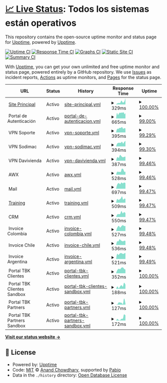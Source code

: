 # [📈 Live Status](https://demo.upptime.js.org): <!--live status--> **Todos los sistemas están operativos**

This repository contains the open-source uptime monitor and status page for [Upptime](https://upptime.js.org), powered by [Upptime](https://github.com/upptime/upptime).

[![Uptime CI](https://github.com/dpkg-i-foo-deb/upptime/workflows/Uptime%20CI/badge.svg)](https://github.com/dpkg-i-foo-deb/upptime/actions?query=workflow%3A%22Uptime+CI%22)
[![Response Time CI](https://github.com/dpkg-i-foo-deb/upptime/workflows/Response%20Time%20CI/badge.svg)](https://github.com/dpkg-i-foo-deb/upptime/actions?query=workflow%3A%22Response+Time+CI%22)
[![Graphs CI](https://github.com/dpkg-i-foo-deb/upptime/workflows/Graphs%20CI/badge.svg)](https://github.com/dpkg-i-foo-deb/upptime/actions?query=workflow%3A%22Graphs+CI%22)
[![Static Site CI](https://github.com/dpkg-i-foo-deb/upptime/workflows/Static%20Site%20CI/badge.svg)](https://github.com/dpkg-i-foo-deb/upptime/actions?query=workflow%3A%22Static+Site+CI%22)
[![Summary CI](https://github.com/dpkg-i-foo-deb/upptime/workflows/Summary%20CI/badge.svg)](https://github.com/dpkg-i-foo-deb/upptime/actions?query=workflow%3A%22Summary+CI%22)

With [Upptime](https://upptime.js.org), you can get your own unlimited and free uptime monitor and status page, powered entirely by a GitHub repository. We use [Issues](https://github.com/upptime/upptime/issues) as incident reports, [Actions](https://github.com/dpkg-i-foo-deb/upptime/actions) as uptime monitors, and [Pages](https://demo.upptime.js.org) for the status page.

<!--start: status pages-->
<!-- This summary is generated by Upptime (https://github.com/upptime/upptime) -->
<!-- Do not edit this manually, your changes will be overwritten -->
<!-- prettier-ignore -->
| URL | Status | History | Response Time | Uptime |
| --- | ------ | ------- | ------------- | ------ |
| <img alt="" src="https://icons.duckduckgo.com/ip3/vc-soft.com.ico" height="13"> [Site Principal](https://vc-soft.com) | Activo | [site-principal.yml](https://github.com/dpkg-i-foo-deb/upptime/commits/HEAD/history/site-principal.yml) | <details><summary><img alt="Response time graph" src="./graphs/site-principal/response-time-week.png" height="20"> 329ms</summary><br><a href="https://status.vc-soft.com/history/site-principal"><img alt="Response time 1136" src="https://img.shields.io/endpoint?url=https%3A%2F%2Fraw.githubusercontent.com%2Fdpkg-i-foo-deb%2Fupptime%2FHEAD%2Fapi%2Fsite-principal%2Fresponse-time.json"></a><br><a href="https://status.vc-soft.com/history/site-principal"><img alt="24-hour response time 765" src="https://img.shields.io/endpoint?url=https%3A%2F%2Fraw.githubusercontent.com%2Fdpkg-i-foo-deb%2Fupptime%2FHEAD%2Fapi%2Fsite-principal%2Fresponse-time-day.json"></a><br><a href="https://status.vc-soft.com/history/site-principal"><img alt="7-day response time 329" src="https://img.shields.io/endpoint?url=https%3A%2F%2Fraw.githubusercontent.com%2Fdpkg-i-foo-deb%2Fupptime%2FHEAD%2Fapi%2Fsite-principal%2Fresponse-time-week.json"></a><br><a href="https://status.vc-soft.com/history/site-principal"><img alt="30-day response time 864" src="https://img.shields.io/endpoint?url=https%3A%2F%2Fraw.githubusercontent.com%2Fdpkg-i-foo-deb%2Fupptime%2FHEAD%2Fapi%2Fsite-principal%2Fresponse-time-month.json"></a><br><a href="https://status.vc-soft.com/history/site-principal"><img alt="1-year response time 1169" src="https://img.shields.io/endpoint?url=https%3A%2F%2Fraw.githubusercontent.com%2Fdpkg-i-foo-deb%2Fupptime%2FHEAD%2Fapi%2Fsite-principal%2Fresponse-time-year.json"></a></details> | <details><summary><a href="https://status.vc-soft.com/history/site-principal">100.00%</a></summary><a href="https://status.vc-soft.com/history/site-principal"><img alt="All-time uptime 98.84%" src="https://img.shields.io/endpoint?url=https%3A%2F%2Fraw.githubusercontent.com%2Fdpkg-i-foo-deb%2Fupptime%2FHEAD%2Fapi%2Fsite-principal%2Fuptime.json"></a><br><a href="https://status.vc-soft.com/history/site-principal"><img alt="24-hour uptime 100.00%" src="https://img.shields.io/endpoint?url=https%3A%2F%2Fraw.githubusercontent.com%2Fdpkg-i-foo-deb%2Fupptime%2FHEAD%2Fapi%2Fsite-principal%2Fuptime-day.json"></a><br><a href="https://status.vc-soft.com/history/site-principal"><img alt="7-day uptime 100.00%" src="https://img.shields.io/endpoint?url=https%3A%2F%2Fraw.githubusercontent.com%2Fdpkg-i-foo-deb%2Fupptime%2FHEAD%2Fapi%2Fsite-principal%2Fuptime-week.json"></a><br><a href="https://status.vc-soft.com/history/site-principal"><img alt="30-day uptime 98.41%" src="https://img.shields.io/endpoint?url=https%3A%2F%2Fraw.githubusercontent.com%2Fdpkg-i-foo-deb%2Fupptime%2FHEAD%2Fapi%2Fsite-principal%2Fuptime-month.json"></a><br><a href="https://status.vc-soft.com/history/site-principal"><img alt="1-year uptime 98.78%" src="https://img.shields.io/endpoint?url=https%3A%2F%2Fraw.githubusercontent.com%2Fdpkg-i-foo-deb%2Fupptime%2FHEAD%2Fapi%2Fsite-principal%2Fuptime-year.json"></a></details>
| <img alt="" src="https://icons.duckduckgo.com/ip3/null.ico" height="13"> Portal de Autenticación | Activo | [portal-de-autenticacion.yml](https://github.com/dpkg-i-foo-deb/upptime/commits/HEAD/history/portal-de-autenticacion.yml) | <details><summary><img alt="Response time graph" src="./graphs/portal-de-autenticacion/response-time-week.png" height="20"> 665ms</summary><br><a href="https://status.vc-soft.com/history/portal-de-autenticacion"><img alt="Response time 594" src="https://img.shields.io/endpoint?url=https%3A%2F%2Fraw.githubusercontent.com%2Fdpkg-i-foo-deb%2Fupptime%2FHEAD%2Fapi%2Fportal-de-autenticacion%2Fresponse-time.json"></a><br><a href="https://status.vc-soft.com/history/portal-de-autenticacion"><img alt="24-hour response time 665" src="https://img.shields.io/endpoint?url=https%3A%2F%2Fraw.githubusercontent.com%2Fdpkg-i-foo-deb%2Fupptime%2FHEAD%2Fapi%2Fportal-de-autenticacion%2Fresponse-time-day.json"></a><br><a href="https://status.vc-soft.com/history/portal-de-autenticacion"><img alt="7-day response time 665" src="https://img.shields.io/endpoint?url=https%3A%2F%2Fraw.githubusercontent.com%2Fdpkg-i-foo-deb%2Fupptime%2FHEAD%2Fapi%2Fportal-de-autenticacion%2Fresponse-time-week.json"></a><br><a href="https://status.vc-soft.com/history/portal-de-autenticacion"><img alt="30-day response time 636" src="https://img.shields.io/endpoint?url=https%3A%2F%2Fraw.githubusercontent.com%2Fdpkg-i-foo-deb%2Fupptime%2FHEAD%2Fapi%2Fportal-de-autenticacion%2Fresponse-time-month.json"></a><br><a href="https://status.vc-soft.com/history/portal-de-autenticacion"><img alt="1-year response time 594" src="https://img.shields.io/endpoint?url=https%3A%2F%2Fraw.githubusercontent.com%2Fdpkg-i-foo-deb%2Fupptime%2FHEAD%2Fapi%2Fportal-de-autenticacion%2Fresponse-time-year.json"></a></details> | <details><summary><a href="https://status.vc-soft.com/history/portal-de-autenticacion">99.00%</a></summary><a href="https://status.vc-soft.com/history/portal-de-autenticacion"><img alt="All-time uptime 99.16%" src="https://img.shields.io/endpoint?url=https%3A%2F%2Fraw.githubusercontent.com%2Fdpkg-i-foo-deb%2Fupptime%2FHEAD%2Fapi%2Fportal-de-autenticacion%2Fuptime.json"></a><br><a href="https://status.vc-soft.com/history/portal-de-autenticacion"><img alt="24-hour uptime 96.10%" src="https://img.shields.io/endpoint?url=https%3A%2F%2Fraw.githubusercontent.com%2Fdpkg-i-foo-deb%2Fupptime%2FHEAD%2Fapi%2Fportal-de-autenticacion%2Fuptime-day.json"></a><br><a href="https://status.vc-soft.com/history/portal-de-autenticacion"><img alt="7-day uptime 99.00%" src="https://img.shields.io/endpoint?url=https%3A%2F%2Fraw.githubusercontent.com%2Fdpkg-i-foo-deb%2Fupptime%2FHEAD%2Fapi%2Fportal-de-autenticacion%2Fuptime-week.json"></a><br><a href="https://status.vc-soft.com/history/portal-de-autenticacion"><img alt="30-day uptime 99.38%" src="https://img.shields.io/endpoint?url=https%3A%2F%2Fraw.githubusercontent.com%2Fdpkg-i-foo-deb%2Fupptime%2FHEAD%2Fapi%2Fportal-de-autenticacion%2Fuptime-month.json"></a><br><a href="https://status.vc-soft.com/history/portal-de-autenticacion"><img alt="1-year uptime 99.16%" src="https://img.shields.io/endpoint?url=https%3A%2F%2Fraw.githubusercontent.com%2Fdpkg-i-foo-deb%2Fupptime%2FHEAD%2Fapi%2Fportal-de-autenticacion%2Fuptime-year.json"></a></details>
| <img alt="" src="https://icons.duckduckgo.com/ip3/null.ico" height="13"> VPN Soporte | Activo | [vpn-soporte.yml](https://github.com/dpkg-i-foo-deb/upptime/commits/HEAD/history/vpn-soporte.yml) | <details><summary><img alt="Response time graph" src="./graphs/vpn-soporte/response-time-week.png" height="20"> 395ms</summary><br><a href="https://status.vc-soft.com/history/vpn-soporte"><img alt="Response time 423" src="https://img.shields.io/endpoint?url=https%3A%2F%2Fraw.githubusercontent.com%2Fdpkg-i-foo-deb%2Fupptime%2FHEAD%2Fapi%2Fvpn-soporte%2Fresponse-time.json"></a><br><a href="https://status.vc-soft.com/history/vpn-soporte"><img alt="24-hour response time 379" src="https://img.shields.io/endpoint?url=https%3A%2F%2Fraw.githubusercontent.com%2Fdpkg-i-foo-deb%2Fupptime%2FHEAD%2Fapi%2Fvpn-soporte%2Fresponse-time-day.json"></a><br><a href="https://status.vc-soft.com/history/vpn-soporte"><img alt="7-day response time 395" src="https://img.shields.io/endpoint?url=https%3A%2F%2Fraw.githubusercontent.com%2Fdpkg-i-foo-deb%2Fupptime%2FHEAD%2Fapi%2Fvpn-soporte%2Fresponse-time-week.json"></a><br><a href="https://status.vc-soft.com/history/vpn-soporte"><img alt="30-day response time 432" src="https://img.shields.io/endpoint?url=https%3A%2F%2Fraw.githubusercontent.com%2Fdpkg-i-foo-deb%2Fupptime%2FHEAD%2Fapi%2Fvpn-soporte%2Fresponse-time-month.json"></a><br><a href="https://status.vc-soft.com/history/vpn-soporte"><img alt="1-year response time 423" src="https://img.shields.io/endpoint?url=https%3A%2F%2Fraw.githubusercontent.com%2Fdpkg-i-foo-deb%2Fupptime%2FHEAD%2Fapi%2Fvpn-soporte%2Fresponse-time-year.json"></a></details> | <details><summary><a href="https://status.vc-soft.com/history/vpn-soporte">99.29%</a></summary><a href="https://status.vc-soft.com/history/vpn-soporte"><img alt="All-time uptime 99.24%" src="https://img.shields.io/endpoint?url=https%3A%2F%2Fraw.githubusercontent.com%2Fdpkg-i-foo-deb%2Fupptime%2FHEAD%2Fapi%2Fvpn-soporte%2Fuptime.json"></a><br><a href="https://status.vc-soft.com/history/vpn-soporte"><img alt="24-hour uptime 96.13%" src="https://img.shields.io/endpoint?url=https%3A%2F%2Fraw.githubusercontent.com%2Fdpkg-i-foo-deb%2Fupptime%2FHEAD%2Fapi%2Fvpn-soporte%2Fuptime-day.json"></a><br><a href="https://status.vc-soft.com/history/vpn-soporte"><img alt="7-day uptime 99.29%" src="https://img.shields.io/endpoint?url=https%3A%2F%2Fraw.githubusercontent.com%2Fdpkg-i-foo-deb%2Fupptime%2FHEAD%2Fapi%2Fvpn-soporte%2Fuptime-week.json"></a><br><a href="https://status.vc-soft.com/history/vpn-soporte"><img alt="30-day uptime 99.36%" src="https://img.shields.io/endpoint?url=https%3A%2F%2Fraw.githubusercontent.com%2Fdpkg-i-foo-deb%2Fupptime%2FHEAD%2Fapi%2Fvpn-soporte%2Fuptime-month.json"></a><br><a href="https://status.vc-soft.com/history/vpn-soporte"><img alt="1-year uptime 99.24%" src="https://img.shields.io/endpoint?url=https%3A%2F%2Fraw.githubusercontent.com%2Fdpkg-i-foo-deb%2Fupptime%2FHEAD%2Fapi%2Fvpn-soporte%2Fuptime-year.json"></a></details>
| <img alt="" src="https://icons.duckduckgo.com/ip3/null.ico" height="13"> VPN Sodimac | Activo | [vpn-sodimac.yml](https://github.com/dpkg-i-foo-deb/upptime/commits/HEAD/history/vpn-sodimac.yml) | <details><summary><img alt="Response time graph" src="./graphs/vpn-sodimac/response-time-week.png" height="20"> 394ms</summary><br><a href="https://status.vc-soft.com/history/vpn-sodimac"><img alt="Response time 402" src="https://img.shields.io/endpoint?url=https%3A%2F%2Fraw.githubusercontent.com%2Fdpkg-i-foo-deb%2Fupptime%2FHEAD%2Fapi%2Fvpn-sodimac%2Fresponse-time.json"></a><br><a href="https://status.vc-soft.com/history/vpn-sodimac"><img alt="24-hour response time 555" src="https://img.shields.io/endpoint?url=https%3A%2F%2Fraw.githubusercontent.com%2Fdpkg-i-foo-deb%2Fupptime%2FHEAD%2Fapi%2Fvpn-sodimac%2Fresponse-time-day.json"></a><br><a href="https://status.vc-soft.com/history/vpn-sodimac"><img alt="7-day response time 394" src="https://img.shields.io/endpoint?url=https%3A%2F%2Fraw.githubusercontent.com%2Fdpkg-i-foo-deb%2Fupptime%2FHEAD%2Fapi%2Fvpn-sodimac%2Fresponse-time-week.json"></a><br><a href="https://status.vc-soft.com/history/vpn-sodimac"><img alt="30-day response time 420" src="https://img.shields.io/endpoint?url=https%3A%2F%2Fraw.githubusercontent.com%2Fdpkg-i-foo-deb%2Fupptime%2FHEAD%2Fapi%2Fvpn-sodimac%2Fresponse-time-month.json"></a><br><a href="https://status.vc-soft.com/history/vpn-sodimac"><img alt="1-year response time 402" src="https://img.shields.io/endpoint?url=https%3A%2F%2Fraw.githubusercontent.com%2Fdpkg-i-foo-deb%2Fupptime%2FHEAD%2Fapi%2Fvpn-sodimac%2Fresponse-time-year.json"></a></details> | <details><summary><a href="https://status.vc-soft.com/history/vpn-sodimac">99.30%</a></summary><a href="https://status.vc-soft.com/history/vpn-sodimac"><img alt="All-time uptime 99.24%" src="https://img.shields.io/endpoint?url=https%3A%2F%2Fraw.githubusercontent.com%2Fdpkg-i-foo-deb%2Fupptime%2FHEAD%2Fapi%2Fvpn-sodimac%2Fuptime.json"></a><br><a href="https://status.vc-soft.com/history/vpn-sodimac"><img alt="24-hour uptime 96.16%" src="https://img.shields.io/endpoint?url=https%3A%2F%2Fraw.githubusercontent.com%2Fdpkg-i-foo-deb%2Fupptime%2FHEAD%2Fapi%2Fvpn-sodimac%2Fuptime-day.json"></a><br><a href="https://status.vc-soft.com/history/vpn-sodimac"><img alt="7-day uptime 99.30%" src="https://img.shields.io/endpoint?url=https%3A%2F%2Fraw.githubusercontent.com%2Fdpkg-i-foo-deb%2Fupptime%2FHEAD%2Fapi%2Fvpn-sodimac%2Fuptime-week.json"></a><br><a href="https://status.vc-soft.com/history/vpn-sodimac"><img alt="30-day uptime 99.40%" src="https://img.shields.io/endpoint?url=https%3A%2F%2Fraw.githubusercontent.com%2Fdpkg-i-foo-deb%2Fupptime%2FHEAD%2Fapi%2Fvpn-sodimac%2Fuptime-month.json"></a><br><a href="https://status.vc-soft.com/history/vpn-sodimac"><img alt="1-year uptime 99.24%" src="https://img.shields.io/endpoint?url=https%3A%2F%2Fraw.githubusercontent.com%2Fdpkg-i-foo-deb%2Fupptime%2FHEAD%2Fapi%2Fvpn-sodimac%2Fuptime-year.json"></a></details>
| <img alt="" src="https://icons.duckduckgo.com/ip3/null.ico" height="13"> VPN Davivienda | Activo | [vpn-davivienda.yml](https://github.com/dpkg-i-foo-deb/upptime/commits/HEAD/history/vpn-davivienda.yml) | <details><summary><img alt="Response time graph" src="./graphs/vpn-davivienda/response-time-week.png" height="20"> 387ms</summary><br><a href="https://status.vc-soft.com/history/vpn-davivienda"><img alt="Response time 391" src="https://img.shields.io/endpoint?url=https%3A%2F%2Fraw.githubusercontent.com%2Fdpkg-i-foo-deb%2Fupptime%2FHEAD%2Fapi%2Fvpn-davivienda%2Fresponse-time.json"></a><br><a href="https://status.vc-soft.com/history/vpn-davivienda"><img alt="24-hour response time 404" src="https://img.shields.io/endpoint?url=https%3A%2F%2Fraw.githubusercontent.com%2Fdpkg-i-foo-deb%2Fupptime%2FHEAD%2Fapi%2Fvpn-davivienda%2Fresponse-time-day.json"></a><br><a href="https://status.vc-soft.com/history/vpn-davivienda"><img alt="7-day response time 387" src="https://img.shields.io/endpoint?url=https%3A%2F%2Fraw.githubusercontent.com%2Fdpkg-i-foo-deb%2Fupptime%2FHEAD%2Fapi%2Fvpn-davivienda%2Fresponse-time-week.json"></a><br><a href="https://status.vc-soft.com/history/vpn-davivienda"><img alt="30-day response time 399" src="https://img.shields.io/endpoint?url=https%3A%2F%2Fraw.githubusercontent.com%2Fdpkg-i-foo-deb%2Fupptime%2FHEAD%2Fapi%2Fvpn-davivienda%2Fresponse-time-month.json"></a><br><a href="https://status.vc-soft.com/history/vpn-davivienda"><img alt="1-year response time 391" src="https://img.shields.io/endpoint?url=https%3A%2F%2Fraw.githubusercontent.com%2Fdpkg-i-foo-deb%2Fupptime%2FHEAD%2Fapi%2Fvpn-davivienda%2Fresponse-time-year.json"></a></details> | <details><summary><a href="https://status.vc-soft.com/history/vpn-davivienda">99.46%</a></summary><a href="https://status.vc-soft.com/history/vpn-davivienda"><img alt="All-time uptime 99.28%" src="https://img.shields.io/endpoint?url=https%3A%2F%2Fraw.githubusercontent.com%2Fdpkg-i-foo-deb%2Fupptime%2FHEAD%2Fapi%2Fvpn-davivienda%2Fuptime.json"></a><br><a href="https://status.vc-soft.com/history/vpn-davivienda"><img alt="24-hour uptime 96.19%" src="https://img.shields.io/endpoint?url=https%3A%2F%2Fraw.githubusercontent.com%2Fdpkg-i-foo-deb%2Fupptime%2FHEAD%2Fapi%2Fvpn-davivienda%2Fuptime-day.json"></a><br><a href="https://status.vc-soft.com/history/vpn-davivienda"><img alt="7-day uptime 99.46%" src="https://img.shields.io/endpoint?url=https%3A%2F%2Fraw.githubusercontent.com%2Fdpkg-i-foo-deb%2Fupptime%2FHEAD%2Fapi%2Fvpn-davivienda%2Fuptime-week.json"></a><br><a href="https://status.vc-soft.com/history/vpn-davivienda"><img alt="30-day uptime 99.52%" src="https://img.shields.io/endpoint?url=https%3A%2F%2Fraw.githubusercontent.com%2Fdpkg-i-foo-deb%2Fupptime%2FHEAD%2Fapi%2Fvpn-davivienda%2Fuptime-month.json"></a><br><a href="https://status.vc-soft.com/history/vpn-davivienda"><img alt="1-year uptime 99.28%" src="https://img.shields.io/endpoint?url=https%3A%2F%2Fraw.githubusercontent.com%2Fdpkg-i-foo-deb%2Fupptime%2FHEAD%2Fapi%2Fvpn-davivienda%2Fuptime-year.json"></a></details>
| <img alt="" src="https://icons.duckduckgo.com/ip3/null.ico" height="13"> AWX | Activo | [awx.yml](https://github.com/dpkg-i-foo-deb/upptime/commits/HEAD/history/awx.yml) | <details><summary><img alt="Response time graph" src="./graphs/awx/response-time-week.png" height="20"> 528ms</summary><br><a href="https://status.vc-soft.com/history/awx"><img alt="Response time 572" src="https://img.shields.io/endpoint?url=https%3A%2F%2Fraw.githubusercontent.com%2Fdpkg-i-foo-deb%2Fupptime%2FHEAD%2Fapi%2Fawx%2Fresponse-time.json"></a><br><a href="https://status.vc-soft.com/history/awx"><img alt="24-hour response time 541" src="https://img.shields.io/endpoint?url=https%3A%2F%2Fraw.githubusercontent.com%2Fdpkg-i-foo-deb%2Fupptime%2FHEAD%2Fapi%2Fawx%2Fresponse-time-day.json"></a><br><a href="https://status.vc-soft.com/history/awx"><img alt="7-day response time 528" src="https://img.shields.io/endpoint?url=https%3A%2F%2Fraw.githubusercontent.com%2Fdpkg-i-foo-deb%2Fupptime%2FHEAD%2Fapi%2Fawx%2Fresponse-time-week.json"></a><br><a href="https://status.vc-soft.com/history/awx"><img alt="30-day response time 770" src="https://img.shields.io/endpoint?url=https%3A%2F%2Fraw.githubusercontent.com%2Fdpkg-i-foo-deb%2Fupptime%2FHEAD%2Fapi%2Fawx%2Fresponse-time-month.json"></a><br><a href="https://status.vc-soft.com/history/awx"><img alt="1-year response time 572" src="https://img.shields.io/endpoint?url=https%3A%2F%2Fraw.githubusercontent.com%2Fdpkg-i-foo-deb%2Fupptime%2FHEAD%2Fapi%2Fawx%2Fresponse-time-year.json"></a></details> | <details><summary><a href="https://status.vc-soft.com/history/awx">99.46%</a></summary><a href="https://status.vc-soft.com/history/awx"><img alt="All-time uptime 94.79%" src="https://img.shields.io/endpoint?url=https%3A%2F%2Fraw.githubusercontent.com%2Fdpkg-i-foo-deb%2Fupptime%2FHEAD%2Fapi%2Fawx%2Fuptime.json"></a><br><a href="https://status.vc-soft.com/history/awx"><img alt="24-hour uptime 96.23%" src="https://img.shields.io/endpoint?url=https%3A%2F%2Fraw.githubusercontent.com%2Fdpkg-i-foo-deb%2Fupptime%2FHEAD%2Fapi%2Fawx%2Fuptime-day.json"></a><br><a href="https://status.vc-soft.com/history/awx"><img alt="7-day uptime 99.46%" src="https://img.shields.io/endpoint?url=https%3A%2F%2Fraw.githubusercontent.com%2Fdpkg-i-foo-deb%2Fupptime%2FHEAD%2Fapi%2Fawx%2Fuptime-week.json"></a><br><a href="https://status.vc-soft.com/history/awx"><img alt="30-day uptime 99.52%" src="https://img.shields.io/endpoint?url=https%3A%2F%2Fraw.githubusercontent.com%2Fdpkg-i-foo-deb%2Fupptime%2FHEAD%2Fapi%2Fawx%2Fuptime-month.json"></a><br><a href="https://status.vc-soft.com/history/awx"><img alt="1-year uptime 94.79%" src="https://img.shields.io/endpoint?url=https%3A%2F%2Fraw.githubusercontent.com%2Fdpkg-i-foo-deb%2Fupptime%2FHEAD%2Fapi%2Fawx%2Fuptime-year.json"></a></details>
| <img alt="" src="https://icons.duckduckgo.com/ip3/null.ico" height="13"> Mail | Activo | [mail.yml](https://github.com/dpkg-i-foo-deb/upptime/commits/HEAD/history/mail.yml) | <details><summary><img alt="Response time graph" src="./graphs/mail/response-time-week.png" height="20"> 697ms</summary><br><a href="https://status.vc-soft.com/history/mail"><img alt="Response time 730" src="https://img.shields.io/endpoint?url=https%3A%2F%2Fraw.githubusercontent.com%2Fdpkg-i-foo-deb%2Fupptime%2FHEAD%2Fapi%2Fmail%2Fresponse-time.json"></a><br><a href="https://status.vc-soft.com/history/mail"><img alt="24-hour response time 740" src="https://img.shields.io/endpoint?url=https%3A%2F%2Fraw.githubusercontent.com%2Fdpkg-i-foo-deb%2Fupptime%2FHEAD%2Fapi%2Fmail%2Fresponse-time-day.json"></a><br><a href="https://status.vc-soft.com/history/mail"><img alt="7-day response time 697" src="https://img.shields.io/endpoint?url=https%3A%2F%2Fraw.githubusercontent.com%2Fdpkg-i-foo-deb%2Fupptime%2FHEAD%2Fapi%2Fmail%2Fresponse-time-week.json"></a><br><a href="https://status.vc-soft.com/history/mail"><img alt="30-day response time 749" src="https://img.shields.io/endpoint?url=https%3A%2F%2Fraw.githubusercontent.com%2Fdpkg-i-foo-deb%2Fupptime%2FHEAD%2Fapi%2Fmail%2Fresponse-time-month.json"></a><br><a href="https://status.vc-soft.com/history/mail"><img alt="1-year response time 730" src="https://img.shields.io/endpoint?url=https%3A%2F%2Fraw.githubusercontent.com%2Fdpkg-i-foo-deb%2Fupptime%2FHEAD%2Fapi%2Fmail%2Fresponse-time-year.json"></a></details> | <details><summary><a href="https://status.vc-soft.com/history/mail">99.47%</a></summary><a href="https://status.vc-soft.com/history/mail"><img alt="All-time uptime 99.27%" src="https://img.shields.io/endpoint?url=https%3A%2F%2Fraw.githubusercontent.com%2Fdpkg-i-foo-deb%2Fupptime%2FHEAD%2Fapi%2Fmail%2Fuptime.json"></a><br><a href="https://status.vc-soft.com/history/mail"><img alt="24-hour uptime 96.26%" src="https://img.shields.io/endpoint?url=https%3A%2F%2Fraw.githubusercontent.com%2Fdpkg-i-foo-deb%2Fupptime%2FHEAD%2Fapi%2Fmail%2Fuptime-day.json"></a><br><a href="https://status.vc-soft.com/history/mail"><img alt="7-day uptime 99.47%" src="https://img.shields.io/endpoint?url=https%3A%2F%2Fraw.githubusercontent.com%2Fdpkg-i-foo-deb%2Fupptime%2FHEAD%2Fapi%2Fmail%2Fuptime-week.json"></a><br><a href="https://status.vc-soft.com/history/mail"><img alt="30-day uptime 99.52%" src="https://img.shields.io/endpoint?url=https%3A%2F%2Fraw.githubusercontent.com%2Fdpkg-i-foo-deb%2Fupptime%2FHEAD%2Fapi%2Fmail%2Fuptime-month.json"></a><br><a href="https://status.vc-soft.com/history/mail"><img alt="1-year uptime 99.27%" src="https://img.shields.io/endpoint?url=https%3A%2F%2Fraw.githubusercontent.com%2Fdpkg-i-foo-deb%2Fupptime%2FHEAD%2Fapi%2Fmail%2Fuptime-year.json"></a></details>
| <img alt="" src="https://icons.duckduckgo.com/ip3/training.vc-soft.com.ico" height="13"> [Training](https://training.vc-soft.com) | Activo | [training.yml](https://github.com/dpkg-i-foo-deb/upptime/commits/HEAD/history/training.yml) | <details><summary><img alt="Response time graph" src="./graphs/training/response-time-week.png" height="20"> 509ms</summary><br><a href="https://status.vc-soft.com/history/training"><img alt="Response time 1582" src="https://img.shields.io/endpoint?url=https%3A%2F%2Fraw.githubusercontent.com%2Fdpkg-i-foo-deb%2Fupptime%2FHEAD%2Fapi%2Ftraining%2Fresponse-time.json"></a><br><a href="https://status.vc-soft.com/history/training"><img alt="24-hour response time 567" src="https://img.shields.io/endpoint?url=https%3A%2F%2Fraw.githubusercontent.com%2Fdpkg-i-foo-deb%2Fupptime%2FHEAD%2Fapi%2Ftraining%2Fresponse-time-day.json"></a><br><a href="https://status.vc-soft.com/history/training"><img alt="7-day response time 509" src="https://img.shields.io/endpoint?url=https%3A%2F%2Fraw.githubusercontent.com%2Fdpkg-i-foo-deb%2Fupptime%2FHEAD%2Fapi%2Ftraining%2Fresponse-time-week.json"></a><br><a href="https://status.vc-soft.com/history/training"><img alt="30-day response time 2014" src="https://img.shields.io/endpoint?url=https%3A%2F%2Fraw.githubusercontent.com%2Fdpkg-i-foo-deb%2Fupptime%2FHEAD%2Fapi%2Ftraining%2Fresponse-time-month.json"></a><br><a href="https://status.vc-soft.com/history/training"><img alt="1-year response time 1679" src="https://img.shields.io/endpoint?url=https%3A%2F%2Fraw.githubusercontent.com%2Fdpkg-i-foo-deb%2Fupptime%2FHEAD%2Fapi%2Ftraining%2Fresponse-time-year.json"></a></details> | <details><summary><a href="https://status.vc-soft.com/history/training">99.47%</a></summary><a href="https://status.vc-soft.com/history/training"><img alt="All-time uptime 97.25%" src="https://img.shields.io/endpoint?url=https%3A%2F%2Fraw.githubusercontent.com%2Fdpkg-i-foo-deb%2Fupptime%2FHEAD%2Fapi%2Ftraining%2Fuptime.json"></a><br><a href="https://status.vc-soft.com/history/training"><img alt="24-hour uptime 96.29%" src="https://img.shields.io/endpoint?url=https%3A%2F%2Fraw.githubusercontent.com%2Fdpkg-i-foo-deb%2Fupptime%2FHEAD%2Fapi%2Ftraining%2Fuptime-day.json"></a><br><a href="https://status.vc-soft.com/history/training"><img alt="7-day uptime 99.47%" src="https://img.shields.io/endpoint?url=https%3A%2F%2Fraw.githubusercontent.com%2Fdpkg-i-foo-deb%2Fupptime%2FHEAD%2Fapi%2Ftraining%2Fuptime-week.json"></a><br><a href="https://status.vc-soft.com/history/training"><img alt="30-day uptime 80.00%" src="https://img.shields.io/endpoint?url=https%3A%2F%2Fraw.githubusercontent.com%2Fdpkg-i-foo-deb%2Fupptime%2FHEAD%2Fapi%2Ftraining%2Fuptime-month.json"></a><br><a href="https://status.vc-soft.com/history/training"><img alt="1-year uptime 96.97%" src="https://img.shields.io/endpoint?url=https%3A%2F%2Fraw.githubusercontent.com%2Fdpkg-i-foo-deb%2Fupptime%2FHEAD%2Fapi%2Ftraining%2Fuptime-year.json"></a></details>
| <img alt="" src="https://icons.duckduckgo.com/ip3/null.ico" height="13"> CRM | Activo | [crm.yml](https://github.com/dpkg-i-foo-deb/upptime/commits/HEAD/history/crm.yml) | <details><summary><img alt="Response time graph" src="./graphs/crm/response-time-week.png" height="20"> 550ms</summary><br><a href="https://status.vc-soft.com/history/crm"><img alt="Response time 1282" src="https://img.shields.io/endpoint?url=https%3A%2F%2Fraw.githubusercontent.com%2Fdpkg-i-foo-deb%2Fupptime%2FHEAD%2Fapi%2Fcrm%2Fresponse-time.json"></a><br><a href="https://status.vc-soft.com/history/crm"><img alt="24-hour response time 580" src="https://img.shields.io/endpoint?url=https%3A%2F%2Fraw.githubusercontent.com%2Fdpkg-i-foo-deb%2Fupptime%2FHEAD%2Fapi%2Fcrm%2Fresponse-time-day.json"></a><br><a href="https://status.vc-soft.com/history/crm"><img alt="7-day response time 550" src="https://img.shields.io/endpoint?url=https%3A%2F%2Fraw.githubusercontent.com%2Fdpkg-i-foo-deb%2Fupptime%2FHEAD%2Fapi%2Fcrm%2Fresponse-time-week.json"></a><br><a href="https://status.vc-soft.com/history/crm"><img alt="30-day response time 1108" src="https://img.shields.io/endpoint?url=https%3A%2F%2Fraw.githubusercontent.com%2Fdpkg-i-foo-deb%2Fupptime%2FHEAD%2Fapi%2Fcrm%2Fresponse-time-month.json"></a><br><a href="https://status.vc-soft.com/history/crm"><img alt="1-year response time 1364" src="https://img.shields.io/endpoint?url=https%3A%2F%2Fraw.githubusercontent.com%2Fdpkg-i-foo-deb%2Fupptime%2FHEAD%2Fapi%2Fcrm%2Fresponse-time-year.json"></a></details> | <details><summary><a href="https://status.vc-soft.com/history/crm">99.47%</a></summary><a href="https://status.vc-soft.com/history/crm"><img alt="All-time uptime 87.16%" src="https://img.shields.io/endpoint?url=https%3A%2F%2Fraw.githubusercontent.com%2Fdpkg-i-foo-deb%2Fupptime%2FHEAD%2Fapi%2Fcrm%2Fuptime.json"></a><br><a href="https://status.vc-soft.com/history/crm"><img alt="24-hour uptime 96.32%" src="https://img.shields.io/endpoint?url=https%3A%2F%2Fraw.githubusercontent.com%2Fdpkg-i-foo-deb%2Fupptime%2FHEAD%2Fapi%2Fcrm%2Fuptime-day.json"></a><br><a href="https://status.vc-soft.com/history/crm"><img alt="7-day uptime 99.47%" src="https://img.shields.io/endpoint?url=https%3A%2F%2Fraw.githubusercontent.com%2Fdpkg-i-foo-deb%2Fupptime%2FHEAD%2Fapi%2Fcrm%2Fuptime-week.json"></a><br><a href="https://status.vc-soft.com/history/crm"><img alt="30-day uptime 98.24%" src="https://img.shields.io/endpoint?url=https%3A%2F%2Fraw.githubusercontent.com%2Fdpkg-i-foo-deb%2Fupptime%2FHEAD%2Fapi%2Fcrm%2Fuptime-month.json"></a><br><a href="https://status.vc-soft.com/history/crm"><img alt="1-year uptime 85.73%" src="https://img.shields.io/endpoint?url=https%3A%2F%2Fraw.githubusercontent.com%2Fdpkg-i-foo-deb%2Fupptime%2FHEAD%2Fapi%2Fcrm%2Fuptime-year.json"></a></details>
| <img alt="" src="https://icons.duckduckgo.com/ip3/null.ico" height="13"> Invoice Colombia | Activo | [invoice-colombia.yml](https://github.com/dpkg-i-foo-deb/upptime/commits/HEAD/history/invoice-colombia.yml) | <details><summary><img alt="Response time graph" src="./graphs/invoice-colombia/response-time-week.png" height="20"> 527ms</summary><br><a href="https://status.vc-soft.com/history/invoice-colombia"><img alt="Response time 1192" src="https://img.shields.io/endpoint?url=https%3A%2F%2Fraw.githubusercontent.com%2Fdpkg-i-foo-deb%2Fupptime%2FHEAD%2Fapi%2Finvoice-colombia%2Fresponse-time.json"></a><br><a href="https://status.vc-soft.com/history/invoice-colombia"><img alt="24-hour response time 574" src="https://img.shields.io/endpoint?url=https%3A%2F%2Fraw.githubusercontent.com%2Fdpkg-i-foo-deb%2Fupptime%2FHEAD%2Fapi%2Finvoice-colombia%2Fresponse-time-day.json"></a><br><a href="https://status.vc-soft.com/history/invoice-colombia"><img alt="7-day response time 527" src="https://img.shields.io/endpoint?url=https%3A%2F%2Fraw.githubusercontent.com%2Fdpkg-i-foo-deb%2Fupptime%2FHEAD%2Fapi%2Finvoice-colombia%2Fresponse-time-week.json"></a><br><a href="https://status.vc-soft.com/history/invoice-colombia"><img alt="30-day response time 1105" src="https://img.shields.io/endpoint?url=https%3A%2F%2Fraw.githubusercontent.com%2Fdpkg-i-foo-deb%2Fupptime%2FHEAD%2Fapi%2Finvoice-colombia%2Fresponse-time-month.json"></a><br><a href="https://status.vc-soft.com/history/invoice-colombia"><img alt="1-year response time 1269" src="https://img.shields.io/endpoint?url=https%3A%2F%2Fraw.githubusercontent.com%2Fdpkg-i-foo-deb%2Fupptime%2FHEAD%2Fapi%2Finvoice-colombia%2Fresponse-time-year.json"></a></details> | <details><summary><a href="https://status.vc-soft.com/history/invoice-colombia">99.48%</a></summary><a href="https://status.vc-soft.com/history/invoice-colombia"><img alt="All-time uptime 86.33%" src="https://img.shields.io/endpoint?url=https%3A%2F%2Fraw.githubusercontent.com%2Fdpkg-i-foo-deb%2Fupptime%2FHEAD%2Fapi%2Finvoice-colombia%2Fuptime.json"></a><br><a href="https://status.vc-soft.com/history/invoice-colombia"><img alt="24-hour uptime 96.36%" src="https://img.shields.io/endpoint?url=https%3A%2F%2Fraw.githubusercontent.com%2Fdpkg-i-foo-deb%2Fupptime%2FHEAD%2Fapi%2Finvoice-colombia%2Fuptime-day.json"></a><br><a href="https://status.vc-soft.com/history/invoice-colombia"><img alt="7-day uptime 99.48%" src="https://img.shields.io/endpoint?url=https%3A%2F%2Fraw.githubusercontent.com%2Fdpkg-i-foo-deb%2Fupptime%2FHEAD%2Fapi%2Finvoice-colombia%2Fuptime-week.json"></a><br><a href="https://status.vc-soft.com/history/invoice-colombia"><img alt="30-day uptime 98.24%" src="https://img.shields.io/endpoint?url=https%3A%2F%2Fraw.githubusercontent.com%2Fdpkg-i-foo-deb%2Fupptime%2FHEAD%2Fapi%2Finvoice-colombia%2Fuptime-month.json"></a><br><a href="https://status.vc-soft.com/history/invoice-colombia"><img alt="1-year uptime 85.74%" src="https://img.shields.io/endpoint?url=https%3A%2F%2Fraw.githubusercontent.com%2Fdpkg-i-foo-deb%2Fupptime%2FHEAD%2Fapi%2Finvoice-colombia%2Fuptime-year.json"></a></details>
| <img alt="" src="https://icons.duckduckgo.com/ip3/null.ico" height="13"> Invoice Chile | Activo | [invoice-chile.yml](https://github.com/dpkg-i-foo-deb/upptime/commits/HEAD/history/invoice-chile.yml) | <details><summary><img alt="Response time graph" src="./graphs/invoice-chile/response-time-week.png" height="20"> 536ms</summary><br><a href="https://status.vc-soft.com/history/invoice-chile"><img alt="Response time 1123" src="https://img.shields.io/endpoint?url=https%3A%2F%2Fraw.githubusercontent.com%2Fdpkg-i-foo-deb%2Fupptime%2FHEAD%2Fapi%2Finvoice-chile%2Fresponse-time.json"></a><br><a href="https://status.vc-soft.com/history/invoice-chile"><img alt="24-hour response time 544" src="https://img.shields.io/endpoint?url=https%3A%2F%2Fraw.githubusercontent.com%2Fdpkg-i-foo-deb%2Fupptime%2FHEAD%2Fapi%2Finvoice-chile%2Fresponse-time-day.json"></a><br><a href="https://status.vc-soft.com/history/invoice-chile"><img alt="7-day response time 536" src="https://img.shields.io/endpoint?url=https%3A%2F%2Fraw.githubusercontent.com%2Fdpkg-i-foo-deb%2Fupptime%2FHEAD%2Fapi%2Finvoice-chile%2Fresponse-time-week.json"></a><br><a href="https://status.vc-soft.com/history/invoice-chile"><img alt="30-day response time 1086" src="https://img.shields.io/endpoint?url=https%3A%2F%2Fraw.githubusercontent.com%2Fdpkg-i-foo-deb%2Fupptime%2FHEAD%2Fapi%2Finvoice-chile%2Fresponse-time-month.json"></a><br><a href="https://status.vc-soft.com/history/invoice-chile"><img alt="1-year response time 1230" src="https://img.shields.io/endpoint?url=https%3A%2F%2Fraw.githubusercontent.com%2Fdpkg-i-foo-deb%2Fupptime%2FHEAD%2Fapi%2Finvoice-chile%2Fresponse-time-year.json"></a></details> | <details><summary><a href="https://status.vc-soft.com/history/invoice-chile">99.48%</a></summary><a href="https://status.vc-soft.com/history/invoice-chile"><img alt="All-time uptime 86.33%" src="https://img.shields.io/endpoint?url=https%3A%2F%2Fraw.githubusercontent.com%2Fdpkg-i-foo-deb%2Fupptime%2FHEAD%2Fapi%2Finvoice-chile%2Fuptime.json"></a><br><a href="https://status.vc-soft.com/history/invoice-chile"><img alt="24-hour uptime 96.39%" src="https://img.shields.io/endpoint?url=https%3A%2F%2Fraw.githubusercontent.com%2Fdpkg-i-foo-deb%2Fupptime%2FHEAD%2Fapi%2Finvoice-chile%2Fuptime-day.json"></a><br><a href="https://status.vc-soft.com/history/invoice-chile"><img alt="7-day uptime 99.48%" src="https://img.shields.io/endpoint?url=https%3A%2F%2Fraw.githubusercontent.com%2Fdpkg-i-foo-deb%2Fupptime%2FHEAD%2Fapi%2Finvoice-chile%2Fuptime-week.json"></a><br><a href="https://status.vc-soft.com/history/invoice-chile"><img alt="30-day uptime 98.25%" src="https://img.shields.io/endpoint?url=https%3A%2F%2Fraw.githubusercontent.com%2Fdpkg-i-foo-deb%2Fupptime%2FHEAD%2Fapi%2Finvoice-chile%2Fuptime-month.json"></a><br><a href="https://status.vc-soft.com/history/invoice-chile"><img alt="1-year uptime 85.75%" src="https://img.shields.io/endpoint?url=https%3A%2F%2Fraw.githubusercontent.com%2Fdpkg-i-foo-deb%2Fupptime%2FHEAD%2Fapi%2Finvoice-chile%2Fuptime-year.json"></a></details>
| <img alt="" src="https://icons.duckduckgo.com/ip3/null.ico" height="13"> Invoice Argentina | Activo | [invoice-argentina.yml](https://github.com/dpkg-i-foo-deb/upptime/commits/HEAD/history/invoice-argentina.yml) | <details><summary><img alt="Response time graph" src="./graphs/invoice-argentina/response-time-week.png" height="20"> 521ms</summary><br><a href="https://status.vc-soft.com/history/invoice-argentina"><img alt="Response time 1040" src="https://img.shields.io/endpoint?url=https%3A%2F%2Fraw.githubusercontent.com%2Fdpkg-i-foo-deb%2Fupptime%2FHEAD%2Fapi%2Finvoice-argentina%2Fresponse-time.json"></a><br><a href="https://status.vc-soft.com/history/invoice-argentina"><img alt="24-hour response time 607" src="https://img.shields.io/endpoint?url=https%3A%2F%2Fraw.githubusercontent.com%2Fdpkg-i-foo-deb%2Fupptime%2FHEAD%2Fapi%2Finvoice-argentina%2Fresponse-time-day.json"></a><br><a href="https://status.vc-soft.com/history/invoice-argentina"><img alt="7-day response time 521" src="https://img.shields.io/endpoint?url=https%3A%2F%2Fraw.githubusercontent.com%2Fdpkg-i-foo-deb%2Fupptime%2FHEAD%2Fapi%2Finvoice-argentina%2Fresponse-time-week.json"></a><br><a href="https://status.vc-soft.com/history/invoice-argentina"><img alt="30-day response time 1204" src="https://img.shields.io/endpoint?url=https%3A%2F%2Fraw.githubusercontent.com%2Fdpkg-i-foo-deb%2Fupptime%2FHEAD%2Fapi%2Finvoice-argentina%2Fresponse-time-month.json"></a><br><a href="https://status.vc-soft.com/history/invoice-argentina"><img alt="1-year response time 1174" src="https://img.shields.io/endpoint?url=https%3A%2F%2Fraw.githubusercontent.com%2Fdpkg-i-foo-deb%2Fupptime%2FHEAD%2Fapi%2Finvoice-argentina%2Fresponse-time-year.json"></a></details> | <details><summary><a href="https://status.vc-soft.com/history/invoice-argentina">99.49%</a></summary><a href="https://status.vc-soft.com/history/invoice-argentina"><img alt="All-time uptime 86.34%" src="https://img.shields.io/endpoint?url=https%3A%2F%2Fraw.githubusercontent.com%2Fdpkg-i-foo-deb%2Fupptime%2FHEAD%2Fapi%2Finvoice-argentina%2Fuptime.json"></a><br><a href="https://status.vc-soft.com/history/invoice-argentina"><img alt="24-hour uptime 96.42%" src="https://img.shields.io/endpoint?url=https%3A%2F%2Fraw.githubusercontent.com%2Fdpkg-i-foo-deb%2Fupptime%2FHEAD%2Fapi%2Finvoice-argentina%2Fuptime-day.json"></a><br><a href="https://status.vc-soft.com/history/invoice-argentina"><img alt="7-day uptime 99.49%" src="https://img.shields.io/endpoint?url=https%3A%2F%2Fraw.githubusercontent.com%2Fdpkg-i-foo-deb%2Fupptime%2FHEAD%2Fapi%2Finvoice-argentina%2Fuptime-week.json"></a><br><a href="https://status.vc-soft.com/history/invoice-argentina"><img alt="30-day uptime 98.25%" src="https://img.shields.io/endpoint?url=https%3A%2F%2Fraw.githubusercontent.com%2Fdpkg-i-foo-deb%2Fupptime%2FHEAD%2Fapi%2Finvoice-argentina%2Fuptime-month.json"></a><br><a href="https://status.vc-soft.com/history/invoice-argentina"><img alt="1-year uptime 85.76%" src="https://img.shields.io/endpoint?url=https%3A%2F%2Fraw.githubusercontent.com%2Fdpkg-i-foo-deb%2Fupptime%2FHEAD%2Fapi%2Finvoice-argentina%2Fuptime-year.json"></a></details>
| <img alt="" src="https://icons.duckduckgo.com/ip3/null.ico" height="13"> Portal TBK Clientes | Activo | [portal-tbk-clientes.yml](https://github.com/dpkg-i-foo-deb/upptime/commits/HEAD/history/portal-tbk-clientes.yml) | <details><summary><img alt="Response time graph" src="./graphs/portal-tbk-clientes/response-time-week.png" height="20"> 352ms</summary><br><a href="https://status.vc-soft.com/history/portal-tbk-clientes"><img alt="Response time 333" src="https://img.shields.io/endpoint?url=https%3A%2F%2Fraw.githubusercontent.com%2Fdpkg-i-foo-deb%2Fupptime%2FHEAD%2Fapi%2Fportal-tbk-clientes%2Fresponse-time.json"></a><br><a href="https://status.vc-soft.com/history/portal-tbk-clientes"><img alt="24-hour response time 287" src="https://img.shields.io/endpoint?url=https%3A%2F%2Fraw.githubusercontent.com%2Fdpkg-i-foo-deb%2Fupptime%2FHEAD%2Fapi%2Fportal-tbk-clientes%2Fresponse-time-day.json"></a><br><a href="https://status.vc-soft.com/history/portal-tbk-clientes"><img alt="7-day response time 352" src="https://img.shields.io/endpoint?url=https%3A%2F%2Fraw.githubusercontent.com%2Fdpkg-i-foo-deb%2Fupptime%2FHEAD%2Fapi%2Fportal-tbk-clientes%2Fresponse-time-week.json"></a><br><a href="https://status.vc-soft.com/history/portal-tbk-clientes"><img alt="30-day response time 365" src="https://img.shields.io/endpoint?url=https%3A%2F%2Fraw.githubusercontent.com%2Fdpkg-i-foo-deb%2Fupptime%2FHEAD%2Fapi%2Fportal-tbk-clientes%2Fresponse-time-month.json"></a><br><a href="https://status.vc-soft.com/history/portal-tbk-clientes"><img alt="1-year response time 329" src="https://img.shields.io/endpoint?url=https%3A%2F%2Fraw.githubusercontent.com%2Fdpkg-i-foo-deb%2Fupptime%2FHEAD%2Fapi%2Fportal-tbk-clientes%2Fresponse-time-year.json"></a></details> | <details><summary><a href="https://status.vc-soft.com/history/portal-tbk-clientes">100.00%</a></summary><a href="https://status.vc-soft.com/history/portal-tbk-clientes"><img alt="All-time uptime 97.13%" src="https://img.shields.io/endpoint?url=https%3A%2F%2Fraw.githubusercontent.com%2Fdpkg-i-foo-deb%2Fupptime%2FHEAD%2Fapi%2Fportal-tbk-clientes%2Fuptime.json"></a><br><a href="https://status.vc-soft.com/history/portal-tbk-clientes"><img alt="24-hour uptime 100.00%" src="https://img.shields.io/endpoint?url=https%3A%2F%2Fraw.githubusercontent.com%2Fdpkg-i-foo-deb%2Fupptime%2FHEAD%2Fapi%2Fportal-tbk-clientes%2Fuptime-day.json"></a><br><a href="https://status.vc-soft.com/history/portal-tbk-clientes"><img alt="7-day uptime 100.00%" src="https://img.shields.io/endpoint?url=https%3A%2F%2Fraw.githubusercontent.com%2Fdpkg-i-foo-deb%2Fupptime%2FHEAD%2Fapi%2Fportal-tbk-clientes%2Fuptime-week.json"></a><br><a href="https://status.vc-soft.com/history/portal-tbk-clientes"><img alt="30-day uptime 100.00%" src="https://img.shields.io/endpoint?url=https%3A%2F%2Fraw.githubusercontent.com%2Fdpkg-i-foo-deb%2Fupptime%2FHEAD%2Fapi%2Fportal-tbk-clientes%2Fuptime-month.json"></a><br><a href="https://status.vc-soft.com/history/portal-tbk-clientes"><img alt="1-year uptime 97.70%" src="https://img.shields.io/endpoint?url=https%3A%2F%2Fraw.githubusercontent.com%2Fdpkg-i-foo-deb%2Fupptime%2FHEAD%2Fapi%2Fportal-tbk-clientes%2Fuptime-year.json"></a></details>
| <img alt="" src="https://icons.duckduckgo.com/ip3/null.ico" height="13"> Portal TBK Clientes Sandbox | Activo | [portal-tbk-clientes-sandbox.yml](https://github.com/dpkg-i-foo-deb/upptime/commits/HEAD/history/portal-tbk-clientes-sandbox.yml) | <details><summary><img alt="Response time graph" src="./graphs/portal-tbk-clientes-sandbox/response-time-week.png" height="20"> 188ms</summary><br><a href="https://status.vc-soft.com/history/portal-tbk-clientes-sandbox"><img alt="Response time 212" src="https://img.shields.io/endpoint?url=https%3A%2F%2Fraw.githubusercontent.com%2Fdpkg-i-foo-deb%2Fupptime%2FHEAD%2Fapi%2Fportal-tbk-clientes-sandbox%2Fresponse-time.json"></a><br><a href="https://status.vc-soft.com/history/portal-tbk-clientes-sandbox"><img alt="24-hour response time 264" src="https://img.shields.io/endpoint?url=https%3A%2F%2Fraw.githubusercontent.com%2Fdpkg-i-foo-deb%2Fupptime%2FHEAD%2Fapi%2Fportal-tbk-clientes-sandbox%2Fresponse-time-day.json"></a><br><a href="https://status.vc-soft.com/history/portal-tbk-clientes-sandbox"><img alt="7-day response time 188" src="https://img.shields.io/endpoint?url=https%3A%2F%2Fraw.githubusercontent.com%2Fdpkg-i-foo-deb%2Fupptime%2FHEAD%2Fapi%2Fportal-tbk-clientes-sandbox%2Fresponse-time-week.json"></a><br><a href="https://status.vc-soft.com/history/portal-tbk-clientes-sandbox"><img alt="30-day response time 161" src="https://img.shields.io/endpoint?url=https%3A%2F%2Fraw.githubusercontent.com%2Fdpkg-i-foo-deb%2Fupptime%2FHEAD%2Fapi%2Fportal-tbk-clientes-sandbox%2Fresponse-time-month.json"></a><br><a href="https://status.vc-soft.com/history/portal-tbk-clientes-sandbox"><img alt="1-year response time 197" src="https://img.shields.io/endpoint?url=https%3A%2F%2Fraw.githubusercontent.com%2Fdpkg-i-foo-deb%2Fupptime%2FHEAD%2Fapi%2Fportal-tbk-clientes-sandbox%2Fresponse-time-year.json"></a></details> | <details><summary><a href="https://status.vc-soft.com/history/portal-tbk-clientes-sandbox">100.00%</a></summary><a href="https://status.vc-soft.com/history/portal-tbk-clientes-sandbox"><img alt="All-time uptime 97.13%" src="https://img.shields.io/endpoint?url=https%3A%2F%2Fraw.githubusercontent.com%2Fdpkg-i-foo-deb%2Fupptime%2FHEAD%2Fapi%2Fportal-tbk-clientes-sandbox%2Fuptime.json"></a><br><a href="https://status.vc-soft.com/history/portal-tbk-clientes-sandbox"><img alt="24-hour uptime 100.00%" src="https://img.shields.io/endpoint?url=https%3A%2F%2Fraw.githubusercontent.com%2Fdpkg-i-foo-deb%2Fupptime%2FHEAD%2Fapi%2Fportal-tbk-clientes-sandbox%2Fuptime-day.json"></a><br><a href="https://status.vc-soft.com/history/portal-tbk-clientes-sandbox"><img alt="7-day uptime 100.00%" src="https://img.shields.io/endpoint?url=https%3A%2F%2Fraw.githubusercontent.com%2Fdpkg-i-foo-deb%2Fupptime%2FHEAD%2Fapi%2Fportal-tbk-clientes-sandbox%2Fuptime-week.json"></a><br><a href="https://status.vc-soft.com/history/portal-tbk-clientes-sandbox"><img alt="30-day uptime 100.00%" src="https://img.shields.io/endpoint?url=https%3A%2F%2Fraw.githubusercontent.com%2Fdpkg-i-foo-deb%2Fupptime%2FHEAD%2Fapi%2Fportal-tbk-clientes-sandbox%2Fuptime-month.json"></a><br><a href="https://status.vc-soft.com/history/portal-tbk-clientes-sandbox"><img alt="1-year uptime 97.70%" src="https://img.shields.io/endpoint?url=https%3A%2F%2Fraw.githubusercontent.com%2Fdpkg-i-foo-deb%2Fupptime%2FHEAD%2Fapi%2Fportal-tbk-clientes-sandbox%2Fuptime-year.json"></a></details>
| <img alt="" src="https://icons.duckduckgo.com/ip3/null.ico" height="13"> Portal TBK Partners | Activo | [portal-tbk-partners.yml](https://github.com/dpkg-i-foo-deb/upptime/commits/HEAD/history/portal-tbk-partners.yml) | <details><summary><img alt="Response time graph" src="./graphs/portal-tbk-partners/response-time-week.png" height="20"> 127ms</summary><br><a href="https://status.vc-soft.com/history/portal-tbk-partners"><img alt="Response time 161" src="https://img.shields.io/endpoint?url=https%3A%2F%2Fraw.githubusercontent.com%2Fdpkg-i-foo-deb%2Fupptime%2FHEAD%2Fapi%2Fportal-tbk-partners%2Fresponse-time.json"></a><br><a href="https://status.vc-soft.com/history/portal-tbk-partners"><img alt="24-hour response time 78" src="https://img.shields.io/endpoint?url=https%3A%2F%2Fraw.githubusercontent.com%2Fdpkg-i-foo-deb%2Fupptime%2FHEAD%2Fapi%2Fportal-tbk-partners%2Fresponse-time-day.json"></a><br><a href="https://status.vc-soft.com/history/portal-tbk-partners"><img alt="7-day response time 127" src="https://img.shields.io/endpoint?url=https%3A%2F%2Fraw.githubusercontent.com%2Fdpkg-i-foo-deb%2Fupptime%2FHEAD%2Fapi%2Fportal-tbk-partners%2Fresponse-time-week.json"></a><br><a href="https://status.vc-soft.com/history/portal-tbk-partners"><img alt="30-day response time 119" src="https://img.shields.io/endpoint?url=https%3A%2F%2Fraw.githubusercontent.com%2Fdpkg-i-foo-deb%2Fupptime%2FHEAD%2Fapi%2Fportal-tbk-partners%2Fresponse-time-month.json"></a><br><a href="https://status.vc-soft.com/history/portal-tbk-partners"><img alt="1-year response time 154" src="https://img.shields.io/endpoint?url=https%3A%2F%2Fraw.githubusercontent.com%2Fdpkg-i-foo-deb%2Fupptime%2FHEAD%2Fapi%2Fportal-tbk-partners%2Fresponse-time-year.json"></a></details> | <details><summary><a href="https://status.vc-soft.com/history/portal-tbk-partners">100.00%</a></summary><a href="https://status.vc-soft.com/history/portal-tbk-partners"><img alt="All-time uptime 97.13%" src="https://img.shields.io/endpoint?url=https%3A%2F%2Fraw.githubusercontent.com%2Fdpkg-i-foo-deb%2Fupptime%2FHEAD%2Fapi%2Fportal-tbk-partners%2Fuptime.json"></a><br><a href="https://status.vc-soft.com/history/portal-tbk-partners"><img alt="24-hour uptime 100.00%" src="https://img.shields.io/endpoint?url=https%3A%2F%2Fraw.githubusercontent.com%2Fdpkg-i-foo-deb%2Fupptime%2FHEAD%2Fapi%2Fportal-tbk-partners%2Fuptime-day.json"></a><br><a href="https://status.vc-soft.com/history/portal-tbk-partners"><img alt="7-day uptime 100.00%" src="https://img.shields.io/endpoint?url=https%3A%2F%2Fraw.githubusercontent.com%2Fdpkg-i-foo-deb%2Fupptime%2FHEAD%2Fapi%2Fportal-tbk-partners%2Fuptime-week.json"></a><br><a href="https://status.vc-soft.com/history/portal-tbk-partners"><img alt="30-day uptime 100.00%" src="https://img.shields.io/endpoint?url=https%3A%2F%2Fraw.githubusercontent.com%2Fdpkg-i-foo-deb%2Fupptime%2FHEAD%2Fapi%2Fportal-tbk-partners%2Fuptime-month.json"></a><br><a href="https://status.vc-soft.com/history/portal-tbk-partners"><img alt="1-year uptime 97.70%" src="https://img.shields.io/endpoint?url=https%3A%2F%2Fraw.githubusercontent.com%2Fdpkg-i-foo-deb%2Fupptime%2FHEAD%2Fapi%2Fportal-tbk-partners%2Fuptime-year.json"></a></details>
| <img alt="" src="https://icons.duckduckgo.com/ip3/null.ico" height="13"> Portal TBK Partners Sandbox | Activo | [portal-tbk-partners-sandbox.yml](https://github.com/dpkg-i-foo-deb/upptime/commits/HEAD/history/portal-tbk-partners-sandbox.yml) | <details><summary><img alt="Response time graph" src="./graphs/portal-tbk-partners-sandbox/response-time-week.png" height="20"> 172ms</summary><br><a href="https://status.vc-soft.com/history/portal-tbk-partners-sandbox"><img alt="Response time 244" src="https://img.shields.io/endpoint?url=https%3A%2F%2Fraw.githubusercontent.com%2Fdpkg-i-foo-deb%2Fupptime%2FHEAD%2Fapi%2Fportal-tbk-partners-sandbox%2Fresponse-time.json"></a><br><a href="https://status.vc-soft.com/history/portal-tbk-partners-sandbox"><img alt="24-hour response time 376" src="https://img.shields.io/endpoint?url=https%3A%2F%2Fraw.githubusercontent.com%2Fdpkg-i-foo-deb%2Fupptime%2FHEAD%2Fapi%2Fportal-tbk-partners-sandbox%2Fresponse-time-day.json"></a><br><a href="https://status.vc-soft.com/history/portal-tbk-partners-sandbox"><img alt="7-day response time 172" src="https://img.shields.io/endpoint?url=https%3A%2F%2Fraw.githubusercontent.com%2Fdpkg-i-foo-deb%2Fupptime%2FHEAD%2Fapi%2Fportal-tbk-partners-sandbox%2Fresponse-time-week.json"></a><br><a href="https://status.vc-soft.com/history/portal-tbk-partners-sandbox"><img alt="30-day response time 152" src="https://img.shields.io/endpoint?url=https%3A%2F%2Fraw.githubusercontent.com%2Fdpkg-i-foo-deb%2Fupptime%2FHEAD%2Fapi%2Fportal-tbk-partners-sandbox%2Fresponse-time-month.json"></a><br><a href="https://status.vc-soft.com/history/portal-tbk-partners-sandbox"><img alt="1-year response time 235" src="https://img.shields.io/endpoint?url=https%3A%2F%2Fraw.githubusercontent.com%2Fdpkg-i-foo-deb%2Fupptime%2FHEAD%2Fapi%2Fportal-tbk-partners-sandbox%2Fresponse-time-year.json"></a></details> | <details><summary><a href="https://status.vc-soft.com/history/portal-tbk-partners-sandbox">100.00%</a></summary><a href="https://status.vc-soft.com/history/portal-tbk-partners-sandbox"><img alt="All-time uptime 97.13%" src="https://img.shields.io/endpoint?url=https%3A%2F%2Fraw.githubusercontent.com%2Fdpkg-i-foo-deb%2Fupptime%2FHEAD%2Fapi%2Fportal-tbk-partners-sandbox%2Fuptime.json"></a><br><a href="https://status.vc-soft.com/history/portal-tbk-partners-sandbox"><img alt="24-hour uptime 100.00%" src="https://img.shields.io/endpoint?url=https%3A%2F%2Fraw.githubusercontent.com%2Fdpkg-i-foo-deb%2Fupptime%2FHEAD%2Fapi%2Fportal-tbk-partners-sandbox%2Fuptime-day.json"></a><br><a href="https://status.vc-soft.com/history/portal-tbk-partners-sandbox"><img alt="7-day uptime 100.00%" src="https://img.shields.io/endpoint?url=https%3A%2F%2Fraw.githubusercontent.com%2Fdpkg-i-foo-deb%2Fupptime%2FHEAD%2Fapi%2Fportal-tbk-partners-sandbox%2Fuptime-week.json"></a><br><a href="https://status.vc-soft.com/history/portal-tbk-partners-sandbox"><img alt="30-day uptime 100.00%" src="https://img.shields.io/endpoint?url=https%3A%2F%2Fraw.githubusercontent.com%2Fdpkg-i-foo-deb%2Fupptime%2FHEAD%2Fapi%2Fportal-tbk-partners-sandbox%2Fuptime-month.json"></a><br><a href="https://status.vc-soft.com/history/portal-tbk-partners-sandbox"><img alt="1-year uptime 97.70%" src="https://img.shields.io/endpoint?url=https%3A%2F%2Fraw.githubusercontent.com%2Fdpkg-i-foo-deb%2Fupptime%2FHEAD%2Fapi%2Fportal-tbk-partners-sandbox%2Fuptime-year.json"></a></details>

<!--end: status pages-->

[**Visit our status website →**](https://demo.upptime.js.org)

## 📄 License

- Powered by: [Upptime](https://github.com/upptime/upptime)
- Code: [MIT](./LICENSE) © [Anand Chowdhary](https://anandchowdhary.com), supported by [Pabio](https://pabio.com)
- Data in the `./history` directory: [Open Database License](https://opendatacommons.org/licenses/odbl/1-0/)
